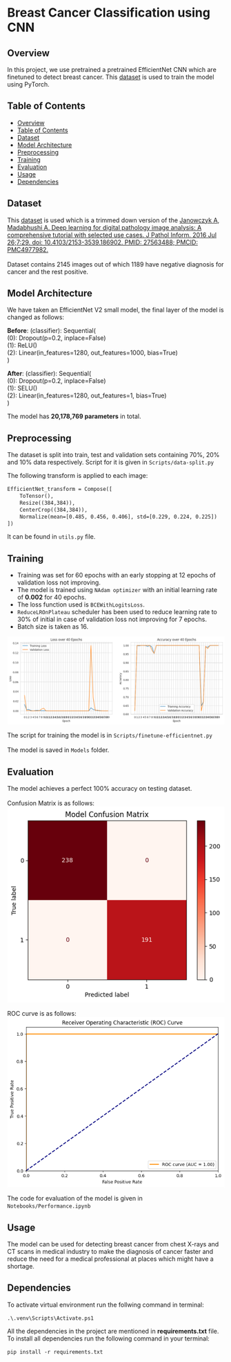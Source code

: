 # Breast Cancer Classification using CNN

## Overview

In this project, we use pretrained a pretrained EfficientNet CNN which are finetuned to detect breast cancer. This [dataset](https://www.kaggle.com/datasets/alovestocode/breast-histopathology-images-modified) is used to train the model using PyTorch.

## Table of Contents
+ [Overview](#overview)
+ [Table of Contents](#table-of-contents)
+ [Dataset](#dataset)
+ [Model Architecture](#model-architecture)
+ [Preprocessing](#preprocessing)
+ [Training](#training)
+ [Evaluation](#evaluation)
+ [Usage](#usage)
+ [Dependencies](#dependencies)

## Dataset

This [dataset](https://www.kaggle.com/datasets/alovestocode/breast-histopathology-images-modified) is used which is a trimmed down version of the [Janowczyk A, Madabhushi A. Deep learning for digital pathology image analysis: A comprehensive tutorial with selected use cases. J Pathol Inform. 2016 Jul 26;7:29. doi: 10.4103/2153-3539.186902. PMID: 27563488; PMCID: PMC4977982.](https://pubmed.ncbi.nlm.nih.gov/27563488/)
<br><br>
Dataset contains 2145 images out of which 1189 have negative diagnosis for cancer and the rest positive.


## Model Architecture

We have taken an EfficientNet V2 small model, the final layer of the model is changed as follows:

**Before**: (classifier): Sequential(<br>
    (0): Dropout(p=0.2, inplace=False)<br>
    (1): ReLU()<br>
    (2): Linear(in_features=1280, out_features=1000, bias=True)<br>
)

**After**: (classifier): Sequential(<br>
    (0): Dropout(p=0.2, inplace=False)<br>
    (1): SELU()<br>
    (2): Linear(in_features=1280, out_features=1, bias=True)<br>
)

The model has **20,178,769 parameters** in total.

## Preprocessing

The dataset is split into train, test and validation sets containing 70%, 20% and 10% data respectively. Script for it is given in `Scripts/data-split.py`

The following transform is applied to each image:
```
EfficientNet_transform = Compose([
    ToTensor(),
    Resize((384,384)),
    CenterCrop((384,384)),
    Normalize(mean=[0.485, 0.456, 0.406], std=[0.229, 0.224, 0.225])
])
```

It can be found in `utils.py` file.

## Training

- Training was set for 60 epochs with an early stopping at 12 epochs of validation loss not improving.
- The model is trained using `NAdam optimizer` with an initial learning rate of **0.002** for 40 epochs.
- The loss function used is `BCEWithLogitsLoss`.
- `ReduceLROnPlateau` scheduler has been used to reduce learning rate to 30% of initial in case of validation loss not improving for 7 epochs.
- Batch size is taken as 16.

![Alt text](Data/Performance/Training.png)

The script for training the model is in `Scripts/finetune-efficientnet.py`
<br><br>
The model is saved in `Models` folder.

## Evaluation

The model achieves a perfect 100% accuracy on testing dataset.
<br><br>
Confusion Matrix is as follows:
<br>
![Alt text](Data/Performance/confusion_matrix.png)

ROC curve is as follows:
![Alt text](Data/Performance/roc_curve.png)

The code for evaluation of the model is given in `Notebooks/Performance.ipynb`

## Usage

The model can be used for detecting breast cancer from chest X-rays and CT scans in medical industry to make the diagnosis of cancer faster and reduce the need for a medical professional at places which might have a shortage.

## Dependencies

To activate virtual environment run the follwing command in terminal:

```
.\.venv\Scripts\Activate.ps1
```

All the dependencies in the project are mentioned in __requirements.txt__ file. To install all dependencies run the following command in your terminal:<br>
```
pip install -r requirements.txt
```